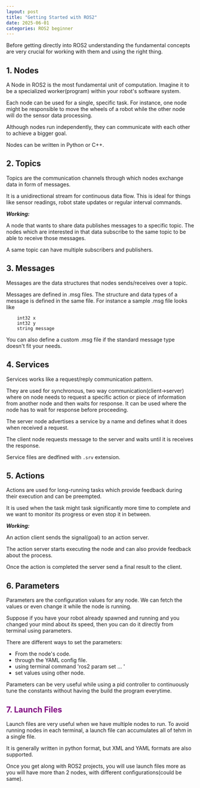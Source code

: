```yaml
---
layout: post
title: "Getting Started with ROS2"
date: 2025-06-01
categories: ROS2 beginner
---
```


Before getting directly into ROS2 understanding the fundamental concepts are very crucial for working with them and using the right thing.

## 1. Nodes

A Node in ROS2 is the most fundamental unit of computation. Imagine it to be a specialized worker(program) within your robot's software system.

Each node can be used for a single, specific task. For instance, one node might be responsible to move the wheels of a robot while the other node will do the sensor data processing.

Although nodes run independently, they can communicate with each other to achieve a bigger goal.

Nodes can be written in Python or C++.

## 2. Topics

Topics are the communication channels through which nodes exchange data in form of messages.

It is a unidirectional stream for continuous data flow. This is ideal for things like sensor readings, robot state updates or regular interval commands.

***Working:***

A node that wants to share data publishes messages to a specific topic.
The nodes which are interested in that data subscribe to the same topic to be able to receive those messages.

A same topic can have multiple subscribers and publishers.

## 3. Messages

Messages are the data structures that nodes sends/receives over a topic.

Messages are defined in .msg files. The structure and data types of a message is defined in the same file. For instance a sample .msg file looks like

```
    int32 x
    int32 y
    string message
```

You can also define a custom .msg file if the standard message type doesn't fit your needs.

## 4. Services

Services works like a request/reply communication pattern.

They are used for synchronous, two way communication(client->server) where on node needs to request a specific action or piece of information from another node and then waits for response. It can be used where the node has to wait for response before proceeding.

The server node advertises a service by a name and defines what it does when received a request.

The client node requests message to the server and waits until it is receives the response.

Service files are dedfined with `.srv` extension.


## 5. Actions

Actions are used for long-running tasks which provide feedback during their execution and can be preempted.

It is used when the task might task significantly more time to complete and we want to monitor its progress or even stop it in between.

***Working:***

An action client sends the signal(goal) to an action server.

The action server starts executing the node and can also provide feedback about the process.

Once the action is completed the server send a final result to the client.

## 6. Parameters

Parameters are the configuration values for any node. We can fetch the values or even change it while the node is running.

Suppose if you have your robot already spawned and running and you changed your mind about its speed, then you can do it directly from terminal using parameters.

There are different ways to set the parameters:
- From the node's code.
- through the YAML config file.
- using terminal command 'ros2 param set ... '
- set values using other node.

Parameters can be very useful while using a pid controller to continuously tune the constants without having the build the program everytime.

<h2 style="color:purple;"> 7. Launch Files</h2>

Launch files are very useful when we have multiple nodes to run. To avoid running nodes in each terminal, a launch file can accumulates all of tehm in a single file.

It is generally written in python format, but XML and YAML formats are also supported.

Once you get along with ROS2 projects, you will use launch files more as you will have more than 2 nodes, with different configurations(could be same).



